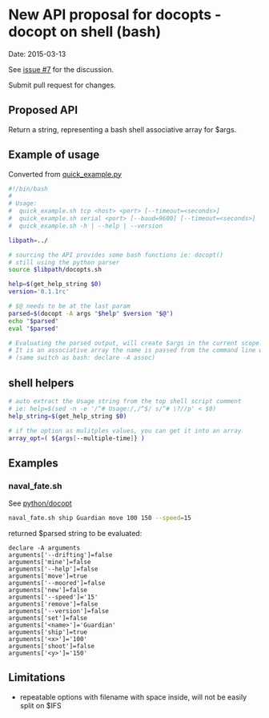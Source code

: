 # New API proposal for docopts - docopt on shell (bash)

Date: 2015-03-13

See [issue #7](https://github.com/docopt/docopts/issues/7) for the discussion.

Submit pull request for changes.

## Proposed API

Return a string, representing a bash shell associative array for $args.

## Example of usage

Converted from [quick_example.py](https://github.com/docopt/docopt/blob/master/examples/quick_example.py)

~~~bash
#!/bin/bash 
#
# Usage:
#  quick_example.sh tcp <host> <port> [--timeout=<seconds>]
#  quick_example.sh serial <port> [--baud=9600] [--timeout=<seconds>]
#  quick_example.sh -h | --help | --version

libpath=../

# sourcing the API provides some bash functions ie: docopt()
# still using the python parser
source $libpath/docopts.sh

help=$(get_help_string $0)
version='0.1.1rc'

# $@ needs to be at the last param
parsed=$(docopt -A args "$help" $version "$@")
echo "$parsed"                                                                                            
eval "$parsed"

# Evaluating the parsed output, will create $args in the current scope.
# It is an associative array the name is passed from the command line with -A
# (same switch as bash: declare -A assoc)
~~~

## shell helpers

~~~bash
# auto extract the Usage string from the top shell script comment
# ie: help=$(sed -n -e '/^# Usage:/,/^$/ s/^# \?//p' < $0)
help_string=$(get_help_string $0)

# if the option as mulitples values, you can get it into an array
array_opt=( ${args[--multiple-time]} )
~~~

## Examples

### naval_fate.sh

See [python/docopt](https://github.com/docopt/docopt#docopt-creates-beautiful-command-line-interfaces)

~~~bash
naval_fate.sh ship Guardian move 100 150 --speed=15
~~~

returned $parsed string to be evaluated:

~~~
declare -A arguments
arguments['--drifting']=false    
arguments['mine']=false
arguments['--help']=false
arguments['move']=true
arguments['--moored']=false
arguments['new']=false
arguments['--speed']='15'
arguments['remove']=false
arguments['--version']=false
arguments['set']=false
arguments['<name>']='Guardian'
arguments['ship']=true
arguments['<x>']='100'
arguments['shoot']=false
arguments['<y>']='150'
~~~

## Limitations

* repeatable options with filename with space inside, will not be easily split on $IFS
